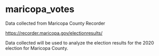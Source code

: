 # maricopa_votes
Data collected from Maricopa County Recorder 

https://recorder.maricopa.gov/electionresults/ 

Data collected will be used to analyze the election results for the 2020 election for Maricopa County.
